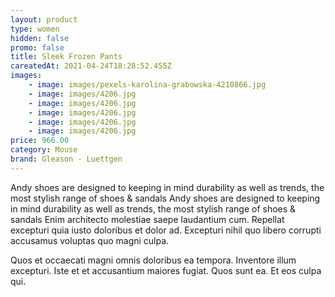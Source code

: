 ```yaml
---
layout: product
type: women
hidden: false
promo: false
title: Sleek Frozen Pants
careatedAt: 2021-04-24T18:28:52.455Z
images:
    - image: images/pexels-karolina-grabowska-4210866.jpg
    - image: images/4206.jpg
    - image: images/4206.jpg
    - image: images/4206.jpg
    - image: images/4206.jpg
    - image: images/4206.jpg
price: 966.00
category: Mouse
brand: Gleason - Luettgen
---
```

Andy shoes are designed to keeping in mind durability as well as trends, the most stylish range of shoes & sandals
Andy shoes are designed to keeping in mind durability as well as trends, the most stylish range of shoes & sandals
Enim architecto molestiae saepe laudantium cum. Repellat excepturi quia iusto doloribus et dolor ad. Excepturi nihil quo libero corrupti accusamus voluptas quo magni culpa.
 Quos et occaecati magni omnis doloribus ea tempora. Inventore illum excepturi. Iste et et accusantium maiores fugiat. Quos sunt ea. Et eos culpa qui.
    